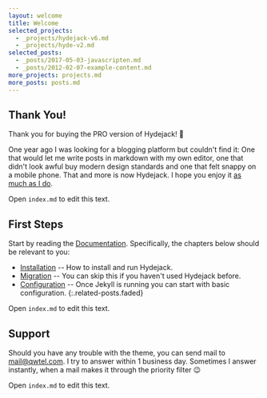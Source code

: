 ```yaml
---
layout: welcome
title: Welcome
selected_projects:
  - _projects/hydejack-v6.md
  - _projects/hyde-v2.md
selected_posts:
  - _posts/2017-05-03-javascripten.md
  - _posts/2012-02-07-example-content.md
more_projects: projects.md
more_posts: posts.md
---
```


## Thank You!
Thank you for buying the PRO version of Hydejack! 🎉

One year ago I was looking for a blogging platform but couldn't find it:
One that would let me write posts in markdown with my own editor,
one that didn't look awful buy modern design standards and one that felt snappy on a mobile phone.
That and more is now Hydejack. I hope you enjoy it [as much as I do](https://qwtel.com).

Open `index.md` to edit this text.

## First Steps
Start by reading the [Documentation]. Specifically, the chapters below should be relevant to you:

* [Installation] -- How to install and run Hydejack.
* [Migration] -- You can skip this if you haven't used Hydejack before.
* [Configuration] -- Once Jekyll is running you can start with basic configuration.
{:.related-posts.faded}

Open `index.md` to edit this text.

## Support
Should you have any trouble with the theme, you can send mail to [mail@qwtel.com](mailto:mail@qwtel.com).
I try to answer within 1 business day.
Sometimes I answer instantly, when a mail makes it through the priority filter 😉

Open `index.md` to edit this text.

[blog]: https://qwtel.com/hydejack/blog/
[portfolio]: https://qwtel.com/hydejack/projects/
[resume]: https://qwtel.com/hydejack/resume/
[documentation]: https://qwtel.com/hydejack/docs/6.4.0/
[installation]: https://qwtel.com/hydejack/docs/6.4.0/installation/
[configuration]: https://qwtel.com/hydejack/docs/6.4.0/configuration/
[migration]: https://qwtel.com/hydejack/docs/6.4.0/migration/
